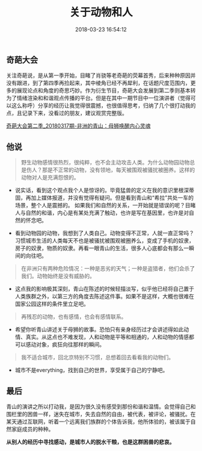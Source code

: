 ﻿---
title: 关于动物和人
date: 2018-03-23 16:54:12
tags: [杂谈,社会]
---

奇葩大会
-----

关注奇葩说，是从第一季开始，目睹了肖骁等老奇葩的荧幕首秀，后来种种原因并没有跟进，到了第四季再捡起来，其中棱角已经不再犀利，在话题尺度范围内，更多的展现论点和角度的奇思巧妙。作为衍生节目，奇葩大会发展到第二季则基本转为了情绪渲染和和谐观点传播的平台。但是在其中一期节目中一位演讲者（觉得可以这么称呼）分享的经历让我觉得很震撼，也很值得思考，归纳了几个很打动我的点，且记录下来，没看过的朋友，建议观赏完整版。

[奇葩大会第二季_20180317期-非洲的青山：母狮唤醒内心灵魂][1]

他说
-------

> 野生动物感情很热烈，很纯粹，也不会主动攻击人类。为什么动物园动物总是伤人？那是不正常的动物，没有领地，每天被围观被骚扰被圈养。这样的动物对人是充满怨恨的。

 - 说实话，看到这个观点我个人是惊讶的。毕竟猛兽的定义在我的意识里根深蒂固，再加上媒体报道，并没有觉得有疑问。但是看到青山和“希拉”共处一车的场景，整个人是震撼的。
   如果我们和自然的关系，一开始就是错误的呢？目睹人与自然的和谐，内心是有某处充满了触动，也许是写在基因里，也许是对自然的怀念吧。

 - 看到动物园的动物，我想到了人类自己。动物变得不正常，人就一直正常吗？习惯城市生活的人类每天不也是被骚扰被围观被圈养么，变成了手机的奴隶，房子的奴隶，物质的奴隶。再看一眼青山的生活，很多人心底都会有那么一瞬间的向往吧。

> 在非洲只有两种危险情况：一种是恶劣的天气；一种是盗猎者，他们会杀了我们。动物始终是没有威胁的。

 - 这点我的影响极其深刻，青山在陈述的时候轻描淡写，似乎他已经将自己置于人类族群之外，以第三方的角度去陈述这件事。如果不是这样，大概也很难在国家公园这样的条件里立足吧。

> 再残忍的动物，也有感情，也会有感情联系。

 - 希望你听青山讲述关于母狮的故事。恐怕只有亲身经历过才会讲述得如此动情、真实。从这点也不难发现，人和动物是平等和相通的，人和动物的情感都可以感动对象，疯狂向往那样的瞬间。

> 我不适合城市，回北京特别不习惯，总想着回去看看我的动物们。

 - 城市不是everything，找到自己的世界，享受属于自己的宁静吧。



最后
--

青山的演讲之所以打动我，是因为很久没有感受到那份和谐和温情。会觉得自己和围栏里的困兽一样，迷失在城市，失去自然的自由，被代表，被评论，被骚扰。在某天通过互联网，听着一个远离我们族群的个体告诉我，他所体验的，被该属于自然家庭成员的种种。

**从别人的经历中寻找感动，是城市人的脱水干粮，也是这群困兽的悲哀。**


  [1]: http://www.iqiyi.com/v_19rrbdzefs.html
